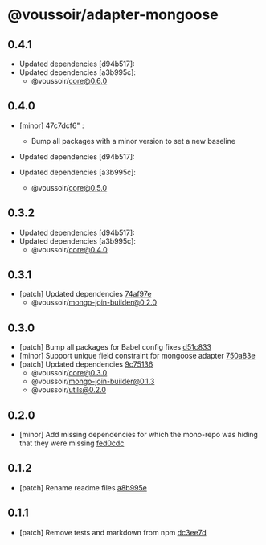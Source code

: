 # @voussoir/adapter-mongoose

## 0.4.1
- Updated dependencies [d94b517]:
- Updated dependencies [a3b995c]:
  - @voussoir/core@0.6.0

## 0.4.0

- [minor] 47c7dcf6"
  :

  - Bump all packages with a minor version to set a new baseline

- Updated dependencies [d94b517]:
- Updated dependencies [a3b995c]:
  - @voussoir/core@0.5.0

## 0.3.2

- Updated dependencies [d94b517]:
- Updated dependencies [a3b995c]:
  - @voussoir/core@0.4.0

## 0.3.1

- [patch] Updated dependencies [74af97e](74af97e)
  - @voussoir/mongo-join-builder@0.2.0

## 0.3.0

- [patch] Bump all packages for Babel config fixes [d51c833](d51c833)
- [minor] Support unique field constraint for mongoose adapter [750a83e](750a83e)
- [patch] Updated dependencies [9c75136](9c75136)
  - @voussoir/core@0.3.0
  - @voussoir/mongo-join-builder@0.1.3
  - @voussoir/utils@0.2.0

## 0.2.0

- [minor] Add missing dependencies for which the mono-repo was hiding that they were missing [fed0cdc](fed0cdc)

## 0.1.2

- [patch] Rename readme files [a8b995e](a8b995e)

## 0.1.1

- [patch] Remove tests and markdown from npm [dc3ee7d](dc3ee7d)
